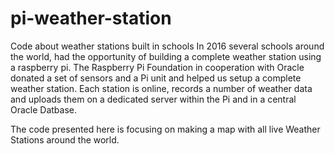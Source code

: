 # pi-weather-station
Code about weather stations built in schools
In 2016 several schools around the world, had the opportunity of building a complete weather station using a raspberry pi.
The Raspberry Pi Foundation in cooperation with Oracle donated a set of sensors and a Pi unit and helped us setup a complete weather station. 
Each station is online, records a number of weather data and uploads them on a dedicated server within the Pi and in a central Oracle Datbase.

The code presented here is focusing on making a map with all live Weather Stations around the world.
